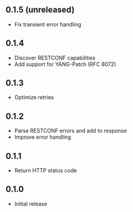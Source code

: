 ## 0.1.5 (unreleased)

- Fix transient error handling

## 0.1.4

- Discover RESTCONF capabilities
- Add support for YANG-Patch (RFC 8072)

## 0.1.3

- Optimize retries

## 0.1.2

- Parse RESTCONF errors and add to response
- Improve error handling

## 0.1.1

- Return HTTP status code

## 0.1.0

- Initial release
